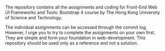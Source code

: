 The repository contains all the assignments and coding for Front-End Web UI Frameworks and Tools: Bootstrap 4 course by The Hong Kong University of Science and Technology.

The individual assignments can be accessed through the commit log. 
However, I urge you to try to complete the assignments on your own first. They are simple and form your foundation in web-development. This repository should be used only as a reference and not a solution.
